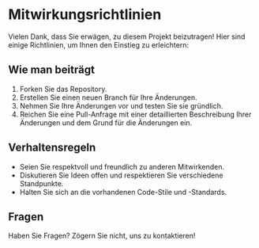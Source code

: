 # Mitwirkungsrichtlinien

Vielen Dank, dass Sie erwägen, zu diesem Projekt beizutragen! Hier sind einige Richtlinien, um Ihnen den Einstieg zu erleichtern:

## Wie man beiträgt
1. Forken Sie das Repository.
2. Erstellen Sie einen neuen Branch für Ihre Änderungen.
3. Nehmen Sie Ihre Änderungen vor und testen Sie sie gründlich.
4. Reichen Sie eine Pull-Anfrage mit einer detaillierten Beschreibung Ihrer Änderungen und dem Grund für die Änderungen ein.

## Verhaltensregeln
- Seien Sie respektvoll und freundlich zu anderen Mitwirkenden.
- Diskutieren Sie Ideen offen und respektieren Sie verschiedene Standpunkte.
- Halten Sie sich an die vorhandenen Code-Stile und -Standards.

## Fragen
Haben Sie Fragen? Zögern Sie nicht, uns zu kontaktieren!